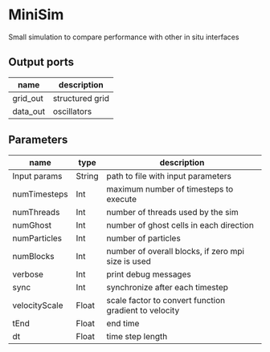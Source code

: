 
# MiniSim
Small simulation to compare performance with other in situ interfaces


## Output ports
|name|description|
|-|-|
|grid_out|structured grid|
|data_out|oscillators|



## Parameters
|name|type|description|
|-|-|-|
|Input params|String|path to file with input parameters|
|numTimesteps|Int|maximum number of timesteps to execute|
|numThreads|Int|number of threads used by the sim|
|numGhost|Int|number of ghost cells in each direction|
|numParticles|Int|number of particles|
|numBlocks|Int|number of overall blocks, if zero mpi size is used|
|verbose|Int|print debug messages|
|sync|Int|synchronize after each timestep|
|velocityScale|Float|scale factor to convert function gradient to velocity|
|tEnd|Float|end time|
|dt|Float|time step length|
